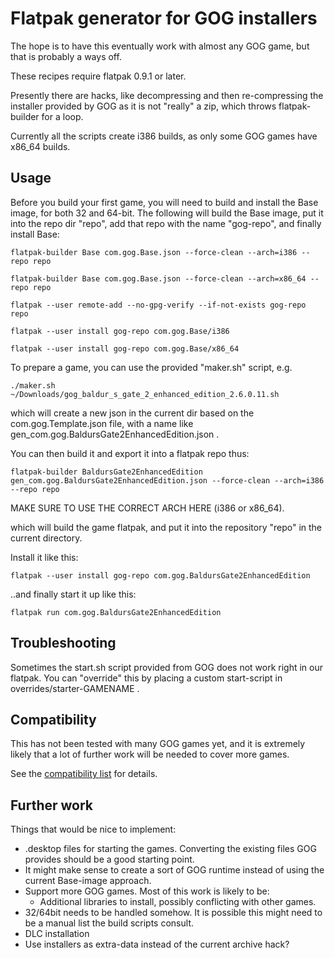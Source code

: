 # Flatpak generator for GOG installers
The hope is to have this eventually work with almost any GOG game, but that is probably a ways off.

These recipes require flatpak 0.9.1 or later.

Presently there are hacks, like decompressing and then re-compressing the installer provided by GOG as it is not "really" a zip, which throws flatpak-builder for a loop.

Currently all the scripts create i386 builds, as only some GOG games have x86_64 builds.

## Usage
Before you build your first game, you will need to build and install the Base image, for both 32 and 64-bit.
The following will build the Base image, put it into the repo dir "repo", add that repo with the name "gog-repo", and finally install Base:

`flatpak-builder Base com.gog.Base.json --force-clean --arch=i386 --repo repo`

`flatpak-builder Base com.gog.Base.json --force-clean --arch=x86_64 --repo repo`

`flatpak --user remote-add --no-gpg-verify --if-not-exists gog-repo repo`

`flatpak --user install gog-repo com.gog.Base/i386`

`flatpak --user install gog-repo com.gog.Base/x86_64`


To prepare a game, you can use the provided "maker.sh" script, e.g.

`./maker.sh ~/Downloads/gog_baldur_s_gate_2_enhanced_edition_2.6.0.11.sh`

which will create a new json in the current dir based on the com.gog.Template.json file, with a name like gen_com.gog.BaldursGate2EnhancedEdition.json .

You can then build it and export it into a flatpak repo thus:

`flatpak-builder BaldursGate2EnhancedEdition gen_com.gog.BaldursGate2EnhancedEdition.json --force-clean --arch=i386 --repo repo`

MAKE SURE TO USE THE CORRECT ARCH HERE (i386 or x86_64).

which will build the game flatpak, and put it into the repository "repo" in the current directory.

Install it like this:

`flatpak --user install gog-repo com.gog.BaldursGate2EnhancedEdition`

..and finally start it up like this:

`flatpak run com.gog.BaldursGate2EnhancedEdition`

## Troubleshooting
Sometimes the start.sh script provided from GOG does not work right in our flatpak.
You can "override" this by placing a custom start-script in overrides/starter-GAMENAME .

## Compatibility
This has not been tested with many GOG games yet, and it is extremely likely that a lot of further work will be needed to cover more games.

See the [compatibility list](https://github.com/kujeger/flatpak-gog/wiki/Compatibility) for details.

## Further work
Things that would be nice to implement:

* .desktop files for starting the games. Converting the existing files GOG provides should be a good starting point.
* It might make sense to create a sort of GOG runtime instead of using the current Base-image approach.
* Support more GOG games. Most of this work is likely to be:
  * Additional libraries to install, possibly conflicting with other games.
* 32/64bit needs to be handled somehow. It is possible this might need to be a manual list the build scripts consult.
* DLC installation
* Use installers as extra-data instead of the current archive hack?
